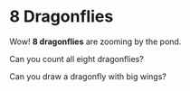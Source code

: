 # 8 Dragonflies

Wow! **8 dragonflies** are zooming by the pond.

Can you count all eight dragonflies?

Can you draw a dragonfly with big wings?